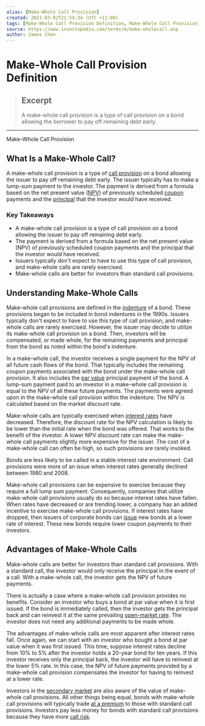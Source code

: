 ```yaml
---
alias: [Make-Whole Call Provision]
created: 2021-03-02T21:54:34 (UTC +11:00)
tags: [Make-Whole Call Provision Definition, Make-Whole Call Provision]
source: https://www.investopedia.com/terms/m/make-wholecall.asp
author: James Chen
---
```


# Make-Whole Call Provision Definition

> ## Excerpt
> A make-whole call provision is a type of call provision on a bond allowing the borrower to pay off remaining debt early.

---

Make-Whole Call Provision
## What Is a Make-Whole Call?

A make-whole call provision is a type of [call provision](https://www.investopedia.com/terms/c/callprovision.asp) on a bond allowing the issuer to pay off remaining debt early. The issuer typically has to make a lump-sum payment to the investor. The payment is derived from a formula based on the net present value ([NPV](https://www.investopedia.com/terms/n/npv.asp)) of previously scheduled [coupon](https://www.investopedia.com/terms/c/coupon.asp) payments and the [principal](https://www.investopedia.com/terms/p/principal.asp) that the investor would have received.

### Key Takeaways

-   A make-whole call provision is a type of call provision on a bond allowing the issuer to pay off remaining debt early.
-   The payment is derived from a formula based on the net present value (NPV) of previously scheduled coupon payments and the principal that the investor would have received.
-   Issuers typically don't expect to have to use this type of call provision, and make-whole calls are rarely exercised.
-   Make-whole calls are better for investors than standard call provisions.

## Understanding Make-Whole Calls

Make-whole call provisions are defined in the [indenture](https://www.investopedia.com/terms/i/indenture.asp) of a bond. These provisions began to be included in bond indentures in the 1990s. Issuers typically don't expect to have to use this type of call provision, and make-whole calls are rarely exercised. However, the issuer may decide to utilize its make-whole call provision on a bond. Then, investors will be compensated, or made whole, for the remaining payments and principal from the bond as noted within the bond's indenture.

In a make-whole call, the investor receives a single payment for the NPV of all future cash flows of the bond. That typically includes the remaining coupon payments associated with the bond under the make-whole call provision. It also includes the [par value](https://www.investopedia.com/terms/p/parvalue.asp) principal payment of the bond. A lump-sum payment paid to an investor in a make-whole call provision is equal to the NPV of all these future payments. The payments were agreed upon in the make-whole call provision within the indenture. The NPV is calculated based on the market discount rate.

Make-whole calls are typically exercised when [interest rates](https://www.investopedia.com/terms/i/interestrate.asp) have decreased. Therefore, the discount rate for the NPV calculation is likely to be lower than the initial rate when the bond was offered. That works to the benefit of the investor. A lower NPV discount rate can make the make-whole call payments slightly more expensive for the issuer. The cost of a make-whole call can often be high, so such provisions are rarely invoked.

Bonds are less likely to be called in a stable interest rate environment. Call provisions were more of an issue when interest rates generally declined between 1980 and 2008.

Make-whole call provisions can be expensive to exercise because they require a full lump sum payment. Consequently, companies that utilize make-whole call provisions usually do so because interest rates have fallen. When rates have decreased or are trending lower, a company has an added incentive to exercise make-whole call provisions. If interest rates have dropped, then issuers of corporate bonds can [issue](https://www.investopedia.com/terms/i/issue.asp) new bonds at a lower rate of interest. These new bonds require lower coupon payments to their investors.

## Advantages of Make-Whole Calls

Make-whole calls are better for investors than standard call provisions. With a standard call, the investor would only receive the principal in the event of a call. With a make-whole call, the investor gets the NPV of future payments.

There is actually a case where a make-whole call provision provides no benefits. Consider an investor who buys a bond at par value when it is first issued. If the bond is immediately called, then the investor gets the principal back and can reinvest it at the same prevailing [open-market rate](https://www.investopedia.com/terms/o/open-market-rate.asp). The investor does not need any additional payments to be made whole.

The advantages of make-whole calls are most apparent after interest rates fall. Once again, we can start with an investor who bought a bond at par value when it was first issued. This time, suppose interest rates decline from 10% to 5% after the investor holds a 20-year bond for ten years. If this investor receives only the principal back, the investor will have to reinvest at the lower 5% rate. In this case, the NPV of future payments provided by a make-whole call provision compensates the investor for having to reinvest at a lower rate.

Investors in the [secondary market](https://www.investopedia.com/terms/s/secondarymarket.asp) are also aware of the value of make-whole call provisions. All other things being equal, bonds with make-whole call provisions will typically trade [at a premium](https://www.investopedia.com/terms/a/at-a-premium.asp) to those with standard call provisions. Investors pay less money for bonds with standard call provisions because they have more [call risk](https://www.investopedia.com/terms/c/callrisk.asp).
